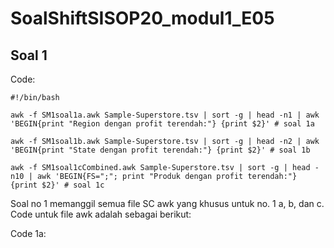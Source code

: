 # SoalShiftSISOP20_modul1_E05
## Soal 1
Code:
```
#!/bin/bash

awk -f SM1soal1a.awk Sample-Superstore.tsv | sort -g | head -n1 | awk 'BEGIN{print "Region dengan profit terendah:"} {print $2}' # soal 1a

awk -f SM1soal1b.awk Sample-Superstore.tsv | sort -g | head -n2 | awk 'BEGIN{print "State dengan profit terendah:"} {print $2}' # soal 1b

awk -f SM1soal1cCombined.awk Sample-Superstore.tsv | sort -g | head -n10 | awk 'BEGIN{FS=";"; print "Produk dengan profit terendah:"} {print $2}' # soal 1c
```

Soal no 1 memanggil semua file SC awk yang khusus untuk no. 1 a, b, dan c. Code untuk file awk adalah sebagai berikut:

Code 1a:
